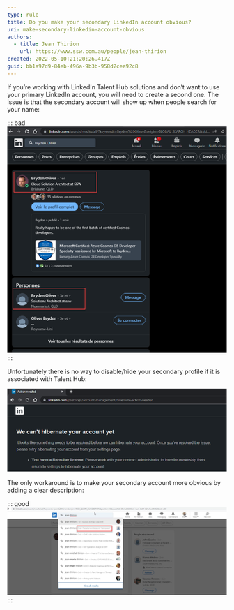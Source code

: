 ```yaml
---
type: rule
title: Do you make your secondary LinkedIn account obvious?
uri: make-secondary-linkedin-account-obvious
authors:
  - title: Jean Thirion
    url: https://www.ssw.com.au/people/jean-thirion
created: 2022-05-10T21:20:26.417Z
guid: bb1a97d9-84eb-496a-9b3b-958d2cea92c8
---
```

If you’re working with LinkedIn Talent Hub solutions and don’t want to use your primary LinkedIn account, you will need to create a second one. The issue is that the secondary account will show up when people search for your name:

<!--endintro-->

::: bad
![Figure: Bad example - Bryden Oliver showing twice on LinkedIn Search](/rules/make-secondary-linkedin-account-obvious/linkedin-secondary-profile.png)
:::

Unfortunately there is no way to disable/hide your secondary profile if it is associated with Talent Hub: 

![Figure: LinkedIn doesn’t let you disable/hibernate an account that has a Recruiter License](/rules/make-secondary-linkedin-account-obvious/linkedin-unable-hibernate.png)

The only workaround is to make your secondary account more obvious by adding a clear description:

::: good
![Figure: Good example - Secondary account clearly states that this is a 'Recruitment account' and is not current](/rules/make-secondary-linkedin-account-obvious/linkedin-clear-second-account.png)
:::
